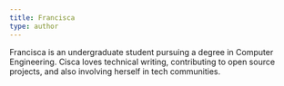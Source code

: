 ```yaml
---
title: Francisca
type: author
---
```

Francisca is an undergraduate student pursuing a degree in Computer Engineering. Cisca loves technical writing, contributing to open source projects, and also involving herself in tech communities.
